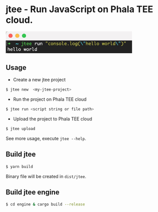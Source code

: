 # jtee - Run JavaScript on Phala TEE cloud.

<img src="./static/imgs/hello-jtee" alt="drawing" width="400"/>

## Usage

- Create a new jtee project

```bash
$ jtee new  <my-jtee-project>
```

- Run the project on Phala TEE cloud

```bash
$ jtee run <script string or file path>
```

- Upload the project to Phala TEE cloud

```bash
$ jtee upload
```

See more usage, execute `jtee --help`.

## Build jtee

```bash
$ yarn build
```

Binary file will be created in `dist/jtee`.

## Build jtee engine

```bash
$ cd engine & cargo build --release
```
